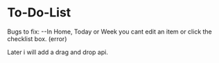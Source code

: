 # To-Do-List
Bugs to fix:
--In Home, Today or Week you cant edit an item or click the checklist box. (error)


Later i will add a drag and drop api.
